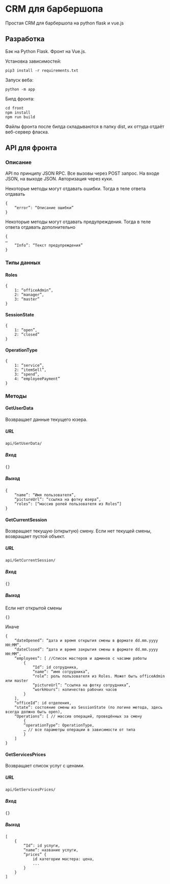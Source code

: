 # CRM для барбершопа

Простая CRM для барбершопа на python flask и vue.js

## Разработка

Бэк на Python Flask. Фронт на Vue.js.

Установка зависимостей:

```
pip3 install -r requirements.txt
```

Запуск веба:

```
python -m app
```

Билд фронта:

```
cd front
npm install
npm run build
```

Файлы фронта после билда складываются в папку dist, их оттуда отдаёт веб-сервер фласка.

## API для фронта

### Описание

API по принципу JSON RPC. Все вызовы через POST запрос. На входе JSON, на выходе JSON. Авторизация через куки.

Некоторые методы могут отдавать ошибки. Тогда в теле ответа отдавать 

```
{
    “error”: “Описание ошибки”
}
```

Некоторые методы могут отдавать предупреждения. Тогда в теле ответа отдавать дополнительно

```
{
…
    “Info”: “Текст предупреждения”
}
```

### Типы данных

#### Roles

```
{
    1: “officeAdmin”,
    2: “manager”,
    3: “master”
}
```

#### SessionState

```
{
    1: “open”,
    2: “closed”
}
```

#### OperationType

```
{
    1: “service”,
    2: “itemSell”,
    3: “spend”,
    4: “employeePayment”
}
```

### Методы

#### GetUserData

Возвращает данные текущего юзера.

##### URL

```
api/GetUserData/
```

##### Вход

```
{}
```

##### Выход

```
{
    “name”: “Имя пользователя”,
    “pictureUrl”: “ссылка на фотку юзера”,
    “roles”: [“массив ролей пользователя из Roles”]
}
```

#### GetCurrentSession

Возвращает текущую (открытую) смену. Если нет текущей смены, возвращает пустой объект.

##### URL

```
api/GetCurrentSession/
```

##### Вход

```
{}
```

##### Выход

Если нет открытой смены

```
{}
```

Иначе

```
{
    “dateOpened”: “дата и время открытия смены в формате dd.mm.yyyy HH:MM“,
    “dateClosed”: “дата и время закрытия смены в формате dd.mm.yyyy HH:MM“,
    “employees”: [ //Список мастеров и админов с часами работы
        {
            “Id”: id сотрудника,
            “name”: “имя сотрудника”,
            “role”: роль пользователя из Roles. Может быть officeAdmin или master
            “pictureUrl”: “ссылка на фотку сотрудника”,
            “workHours”: количество рабочих часов
        }
    ],
    “officeId”: id отделения,
    “state”: состояние смены из SessionState (по логике метода, здесь всегда должно быть open),
    “Operations”: [ // массив операций, проведённых за смену
        {
        “operationType”: OperationType,
        … // все параметры операции в зависимости от типа
        }
    ] 
}
```

#### GetServicesPrices

Возвращает список услуг с ценами.

##### URL

```
api/GetServicesPrices/
```

##### Вход

```
{}
```

##### Выход

```
[
    {
        “Id”: id услуги,
        “name”: название услуги,
        “prices” {
            id категории мастера: цена,
            ...
        }
    }
]
```
